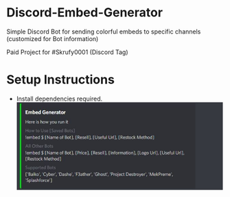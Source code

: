 # Discord-Embed-Generator
Simple Discord Bot for sending colorful embeds to specific channels (customized for Bot information)

Paid Project for #Skrufy0001 (Discord Tag)

# Setup Instructions
* Install dependencies required.
![](/instructions.JPG)
